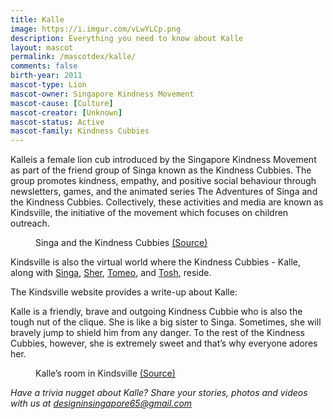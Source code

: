 ```yaml
---
title: Kalle
image: https://i.imgur.com/vLwYLCp.png
description: Everything you need to know about Kalle
layout: mascot
permalink: /mascotdex/kalle/
comments: false
birth-year: 2011
mascot-type: Lion
mascot-owner: Singapore Kindness Movement
mascot-cause: [Culture]
mascot-creator: [Unknown]
mascot-status: Active
mascot-family: Kindness Cubbies
---
```


Kalleis a female lion cub introduced by the Singapore Kindness Movement as part of the friend group of Singa known as the Kindness Cubbies. The group promotes kindness, empathy, and positive social behaviour through newsletters, games, and the animated series The Adventures of Singa and the Kindness Cubbies. Collectively, these activities and media are known as Kindsville, the initiative of the movement which focuses on children outreach.

<figure>
<img src="https://i.imgur.com/4WEuR6W.jpg" alt="">
<figcaption>Singa and the Kindness Cubbies <a href="https://www.facebook.com/11thprod/posts/pfbid03XWv41msNsfKKjNVVzPXcJpMF8V7WAGZD6mf1w4KXeV2dDG22xGWBiWdsWnbsB8Kl  " target="_blank">(Source)</a></figcaption>
</figure>

Kindsville is also the virtual world where the Kindness Cubbies - Kalle, along with <a href="https://www.designinsingapore.com/mascotdex/singa/" target="_blank">Singa</a>, <a href="https://www.designinsingapore.com/mascotdex/sher/" target="_blank">Sher</a>, <a href="https://www.designinsingapore.com/mascotdex/tomeo/" target="_blank">Tomeo</a>, and <a href="https://www.designinsingapore.com/mascotdex/tosh/" target="_blank">Tosh</a>, reside.

The Kindsville website provides a write-up about Kalle:

Kalle is a friendly, brave and outgoing Kindness Cubbie who is also the tough nut of the clique. She is like a big sister to Singa. Sometimes, she will bravely jump to shield him from any danger. To the rest of the Kindness Cubbies, however, she is extremely sweet and that’s why everyone adores her.

<figure>
<img src="https://i.imgur.com/xqF0Eoq.png" alt="">
<figcaption>Kalle’s room in Kindsville <a href="https://kindsville.kindness.sg/kindness-cubbie/kalle/   " target="_blank">(Source)</a></figcaption>
</figure>

<i>Have a trivia nugget about Kalle? Share your stories, photos and videos with us at designinsingapore65@gmail.com</i>
